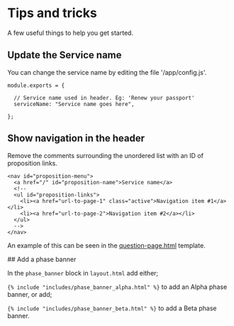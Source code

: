 # Tips and tricks

A few useful things to help you get started.

## Update the Service name

You can change the service name by editing the file '/app/config.js'.

    module.exports = {

      // Service name used in header. Eg: 'Renew your passport'
      serviceName: "Service name goes here",

    };

## Show navigation in the header

Remove the comments surrounding the unordered list with an ID of proposition links.

    <nav id="proposition-menu">
      <a href="/" id="proposition-name">Service name</a>
      <!--
      <ul id="proposition-links">
        <li><a href="url-to-page-1" class="active">Navigation item #1</a></li>
        <li><a href="url-to-page-2">Navigation item #2</a></li>
      </ul>
      -->
    </nav>

An example of this can be seen in the [question-page.html](../app/views/examples/question-page.html) template.

## Add a phase banner

In the `phase_banner` block in `layout.html` add either;

`{% include "includes/phase_banner_alpha.html" %}` to add an Alpha phase banner, or add;

`{% include "includes/phase_banner_beta.html" %}` to add a Beta phase banner.
